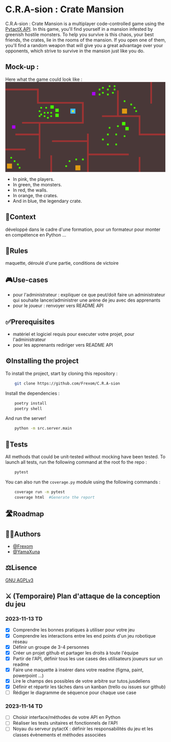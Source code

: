 # C.R.A-sion : Crate Mansion

C.R.A-sion : Crate Mansion is a multiplayer code-controlled game using the [PytactX API](https://jusdeliens.com/). In this game, you'll find yourself in a mansion infested by greenish hostile monsters. To help you survive is this chaos, your best friends, the crates, lie in the rooms of the mansion. If you open one of them, you'll find a random weapon that will give you a great advantage over your opponents, which strive to survive in the mansion just like you do.

## Mock-up :
Here what the game could look like :<br>
<img width="500" height="281" src="doc/maquette.png" align="center">

- In pink, the players.
- In green, the monsters.
- In red, the walls.
- In orange, the crates.
- And in blue, the legendary crate.

## 🎯Context
développé dans le cadre d'une formation, pour un formateur pour monter en compétence en Python ...
## 🎲Rules
maquette, déroulé d'une partie, conditions de victoire
## 🎮Use-cases
- pour l'administrateur : expliquer ce que peut/doit faire un administrateur qui souhaite lancer/administrer une arène de jeu avec des apprenants
- pour le joueur : renvoyer vers README API

## ✅Prerequisites
- matériel et logiciel requis pour executer votre projet, pour l'administrateur
- pour les apprenants rediriger vers README API

## ⚙️Installing the project

To install the project, start by cloning this repository :
```bash
    git clone https://github.com/Frexom/C.R.A-sion
```
Install the dependencies :
```bash
    poetry install
    poetry shell
```
And run the server!
```bash
    python -m src.server.main
```

## 🧪Tests
All methods that could be unit-tested without mocking have been tested.
To launch all tests, run the following command at the root fo the repo :
```bash
    pytest
```
You can also run the `coverage.py` module using the following commands :
```bash
    coverage run -m pytest
    coverage html  #Generate the report
```
## 🛣️Roadmap
## 🧑‍💻Authors
- [@Frexom](https://github.com/Frexom)
- [@YamaXuna](https://github.com/YamaXuna)

## ⚖️Lisence
[GNU AGPLv3](https://choosealicense.com/licenses/agpl-3.0/)


## ⚔️ (Temporaire) Plan d'attaque de la conception du jeu

### 2023-11-13 TD
- [x] Comprendre les bonnes pratiques à utiliser pour votre jeu
- [x] Comprendre les interactions entre les end points d'un jeu robotique réseau
- [x] Définir un groupe de 3-4 personnes
- [x] Créer un projet github et partager les droits à toute l'équipe
- [x] Partir de l'API, définir tous les use cases des utilisateurs joueurs sur un readme
- [x] Faire une maquette à insérer dans votre readme (figma, paint, powerpoint ...)
- [x] Lire le champs des possibles de votre arbitre sur tutos.jusdeliens
- [x] Définir et répartir les tâches dans un kanban (trello ou issues sur github)
- [ ] Rédiger le diagramme de séquence pour chaque use case

### 2023-11-14 TD
- [ ] Choisir interface/méthodes de votre API en Python
- [ ] Réaliser les tests unitaires et fonctionnels de l'API
- [ ] Noyau du serveur pytactX : définir les responsabilités du jeu et les classes évènements et méthodes associées
